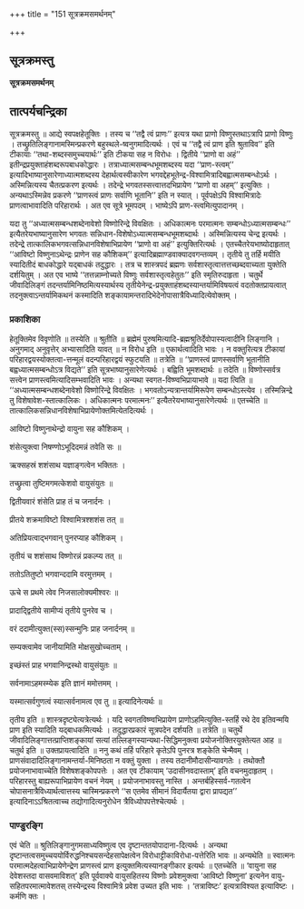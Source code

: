 +++
title = "151 सूत्रक्रमसमर्थनम्"

+++


## सूत्रक्रमस्तु

**सूत्रक्रमसमर्थनम्**

## **तात्पर्यचन्द्रिका**

सूत्रक्रमस्तु ॥ आद्ये स्वपक्षहेतूक्तिः । तस्य च ‘‘तद्वै त्वं प्राणः’’ इत्यत्र यथा प्राणो विष्णुस्तथाऽत्रापि प्राणो विष्णुः । तच्छ्रुतिलिङ्गानामस्मिन्प्रकरणे बहुस्थले-ष्वनुगमादित्यर्थः । एवं च ‘‘तद्वै त्वं प्राण इति श्रुताविव’’ इति टीकायाः ‘‘तथा-शब्दस्समुच्चयार्थः’’ इति टीकया सह न विरोधः । द्वितीये ‘‘प्राणो वा अहं’’ इतीन्द्रप्रयुक्ताहंशब्दरूपबाधकोद्धारः । तत्राध्यात्मसम्बन्धभूमशब्दस्य यदा ‘‘प्राण-स्त्वम्’’ इत्यादिभाष्यानुसारेणाध्यात्मशब्दस्य देहार्थत्वस्वीकारेण भगवद्देहभूतेन्द्र-विश्वामित्रादिबह्वात्मसम्बन्धोऽर्थः । अस्मिन्नित्यस्य चैतत्प्रकरण इत्यर्थः । तदेन्द्रे भगवतस्सत्त्वात्तदभिप्रायेण ‘‘प्राणो वा अहम्’’ इत्युक्तिः । अन्यथाऽस्मिन्नेव प्रकरणे ‘‘प्राणस्त्वं प्राणः सर्वाणि भूतानि’’ इति न स्यात् । पूर्वपक्षेऽपि विश्वामित्रादेः प्राणत्वाभावादिति परिहारार्थः । अत एव सूत्रे भूमपदम् । भाष्येऽपि प्राण-स्त्वमित्युपादानम् ।

यदा तु ‘‘अध्यात्मसम्बन्धशब्देनावेशो विष्णोरिन्द्रे विवक्षितः । अधिकात्मनः परमात्मनः सम्बन्धोऽध्यात्मसम्बन्धः’’ इत्यैतरेयभाष्यानुसारेण भगवतः सन्निधान-विशेषोऽध्यात्मसम्बन्धभूमशब्दार्थः । अस्मिन्नित्यस्य चेन्द्र इत्यर्थः । तदेन्द्रे तात्कालिकभगवत्सन्निधानविशेषाभिप्रायेण ‘‘प्राणो वा अहं’’ इत्युक्तिरित्यर्थः । एतच्चैतरेयभाष्योदाहृतात् ‘‘आविष्टो विष्णुनाऽथेन्द्रः प्राणेन सह कौशिकम्’’ इत्यादिब्रह्माण्डवाक्यादवगन्तव्यम् । तृतीये तु तर्हि मयीति स्यादितीदं बाधकोद्धारे यद्बाधकं तदुद्धारः । तत्र च शास्त्रपदं ब्रह्मणः सर्वशास्तृत्वात्तत्तच्छब्दवाच्यता युक्तेति दर्शयितुम् । अत एव भाष्ये ‘‘तत्तन्नाम्नोच्यते विष्णुः सर्वशास्तृत्वहेतुतः’’ इति स्मृतिरुदाहृता । चतुर्थे जीवादिलिङ्गं तदन्तर्यामिनिष्ठमित्यस्यार्थस्य तृतीयेनेन्द्र-प्रयुक्ताहंशब्दस्यान्तर्यामिविषयत्वं वदतोक्तप्रायत्वात् तदनुक्त्वाऽन्तर्यामिकथनं कस्मादिति शङ्कायामन्तरादिभेदेनोपासात्रैविध्यादित्येवोक्तम् ।

### **प्रकाशिका**

हेतूक्तिमेव विवृणोति ॥ तस्येति ॥ श्रुतीति ॥ ब्रह्मेमं पुरुषमित्यादि-ब्रह्मश्रुतिर्देवोपास्यत्वादीनि लिङ्गानि । अनुगमाद् अनुवृत्तेर् अभ्यासादिति यावत् ॥ न विरोध इति ॥ एकार्थत्वादिति भावः । न वक्तुरित्यत्र टीकायां परिहारद्वयस्योक्तत्वा-त्तन्मूलं वदन्परिहारद्वयं स्फुटयति ॥ तत्रेति ॥ ‘‘प्राणस्त्वं प्राणस्सर्वाणि भूतानीति बह्वध्यात्मसम्बन्धोऽत्र विद्यते’’ इति सूत्रभाष्यानुसारेणेत्यर्थः । बह्विति भूमशब्दार्थः ॥ तदेति ॥ विष्णोस्सर्वत्र सत्त्वेन प्राणस्त्वमित्यादिसम्भवादिति भावः । अन्यथा स्वगत-विष्ण्वभिप्रायाभावे ॥ यदा त्विति ॥ ‘‘अध्यात्मसम्बन्धशब्देनावेशो विष्णोरिन्द्रे विवक्षितः । भगवतोऽन्यत्रान्तर्यामिरूपेण सम्बन्धोऽस्त्येव । तस्मिन्निन्द्रे तु विशेषावेश-स्तात्कालिकः । अधिकात्मनः परमात्मनः’’ इत्यैतरेयभाष्यानुसारेणेत्यर्थः ॥ एतच्चेति ॥ तात्कालिकसन्निधानविशेषाभिप्रायेणोक्तमित्येतदित्यर्थः ।

आविष्टो विष्णुनाथेन्द्रो वायुना सह कौशिकम् ।

शंसेत्युक्त्वा निषण्णोऽभूदिदमन्नं तवेति सः ॥

ऋक्सहस्रं शशंसाथ यज्ञाङ्गत्वेन भक्तितः ।

तच्छ्रुत्वा तुष्टिमगमत्केशवो वायुसंयुतः ॥

द्वितीयवारं शंसेति प्राह तं च जनार्दनः ।

प्रीतये शक्रमाविष्टो विश्वामित्रश्शशंस तत् ॥

अतिप्रियत्वाद्भगवान् पुनरप्याह कौशिकम् ।

तृतीयं च शशंसाथ विष्णोरन्नं प्रकल्प्य तत् ॥

ततोऽतितुष्टो भगवान्ददामि वरमुत्तमम् ।

ऊचे स प्रथमे त्वेव निजसालोक्यमीश्वरः ॥

प्रादाद्द्वितीये सामीप्यं तृतीये पुनरेव च ।

वरं ददामीत्युक्त(स्स)स्सन्मुनिः प्राह जनार्दनम् ॥

सम्यक्त्वामेव जानीयामिति मोक्षसुखोच्चताम् ।

इच्छंस्तं प्राह भगवानिन्द्रस्थो वायुसंयुतः ॥

सर्वनामाऽहमस्म्येक इति ज्ञानं ममोत्तमम् ।

यस्मात्सर्वगुणत्वं स्यात्सर्वनामत्व एव तु ॥ इत्यादिनेत्यर्थः ॥

तृतीय इति ॥ शास्त्रदृष्ट्येत्यत्रेत्यर्थः । यदि स्वगतविष्ण्वभिप्रायेण प्राणोऽहमित्युक्ति-स्तर्हि रथे देव इतिवन्मयि प्राण इति स्यादिति यद्बाधकमित्यर्थः । तदुद्धारप्रकारं सूत्रपदेन दर्शयति ॥ तत्रेति ॥ चतुर्थे जीवादिलिङ्गात्तत्प्राप्तिशङ्कायां सत्यां तल्लिङ्गस्यान्यथा-सिद्धिमनुक्त्वा प्रयोजनोक्तिरयुक्तेत्यत आह ॥ चतुर्थ इति ॥ उक्तप्रायत्वादिति ॥ ननु कथं तर्हि परिहारे कृतेऽपि पुनरत्र शङ्केति चेन्मैवम् । प्राणसंवादादिलिङ्गानामन्तर्या-मिनिष्ठता न वक्तुं युक्ता । तस्य तदानीमौदासीन्यावगतेः । तथोक्तौ प्रयोजनाभावाच्चेति विशेषशङ्कोपपत्तेः । अत एव टीकायाम् ‘उदासीनवदास्ताम्’ इति वचनमुदाहृतम् । परिहारस्तु बाह्यरूपाभिप्रायेण वचनं नेयम् । प्रयोजनाभावस्तु नास्ति । अन्तर्बहिस्सर्व-गतत्वेन चोपासनात्रैविध्यार्थत्वात्तस्य चास्मिन्प्रकरणे ‘‘स एतमेव सीमानं विदार्यैतया द्वारा प्रापद्यत’’ इत्यादिनाऽऽश्रितत्वाच्च तद्योगादित्यनुरोधेन त्रैविध्योपपत्तेश्चेत्यर्थः ।

### **पाण्डुरङ्गि**

एवं चेति ॥ श्रुतिलिङ्गानुगमसाध्यविष्णुत्व एव दृष्टान्ततयोपादाना-दित्यर्थः । अन्यथा दृष्टान्तत्वसमुच्चययोर्विरुद्धनिश्चयसन्देहसापेक्षत्वेन विरोधाट्टीकाविरोधा-पत्तेरिति भावः ॥ अन्यथेति ॥ स्वात्मनः परमात्मदेहत्वाभिप्रायेणेन्द्रेण प्राणस्त्वं प्राण इत्युक्तमित्यस्यानङ्गीकार इत्यर्थः ॥ एतच्चेति ॥ ‘वायुना सह देवेशस्तदा वासवमाविशत्’ इति पूर्ववाक्ये वायुसहितस्य विष्णोः प्रवेशमुक्त्वा ‘आविष्टो विष्णुना’ इत्यनेन वायु-सहितपरमात्मावेशतस् तस्येन्द्रस्य विश्वामित्रे प्रवेश उच्यत इति भावः । ‘तत्राविष्टः’ इत्यत्राविश्यत इत्याविष्टः । कर्मणि क्तः ।

